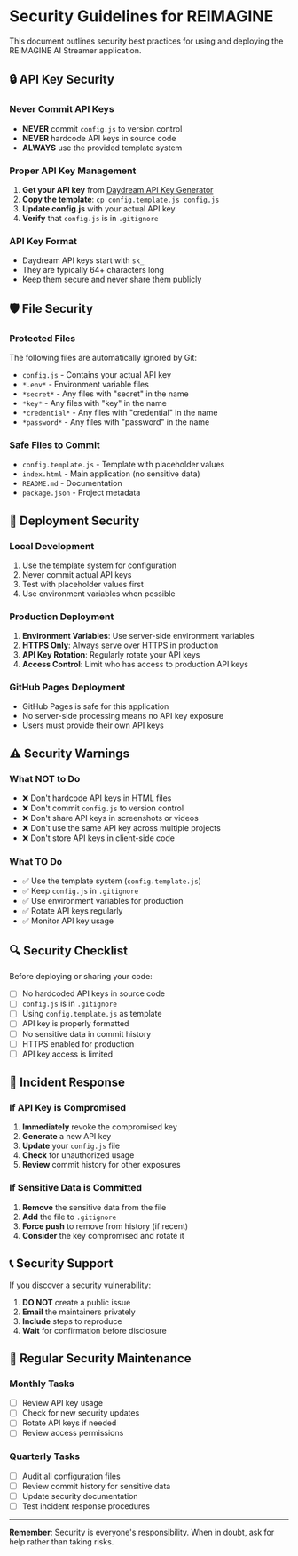 # Security Guidelines for REIMAGINE

This document outlines security best practices for using and deploying the REIMAGINE AI Streamer application.

## 🔒 API Key Security

### Never Commit API Keys
- **NEVER** commit `config.js` to version control
- **NEVER** hardcode API keys in source code
- **ALWAYS** use the provided template system

### Proper API Key Management
1. **Get your API key** from [Daydream API Key Generator](https://app.daydream.live/beta/api-key)
2. **Copy the template**: `cp config.template.js config.js`
3. **Update config.js** with your actual API key
4. **Verify** that `config.js` is in `.gitignore`

### API Key Format
- Daydream API keys start with `sk_`
- They are typically 64+ characters long
- Keep them secure and never share them publicly

## 🛡️ File Security

### Protected Files
The following files are automatically ignored by Git:
- `config.js` - Contains your actual API key
- `*.env*` - Environment variable files
- `*secret*` - Any files with "secret" in the name
- `*key*` - Any files with "key" in the name
- `*credential*` - Any files with "credential" in the name
- `*password*` - Any files with "password" in the name

### Safe Files to Commit
- `config.template.js` - Template with placeholder values
- `index.html` - Main application (no sensitive data)
- `README.md` - Documentation
- `package.json` - Project metadata

## 🔐 Deployment Security

### Local Development
1. Use the template system for configuration
2. Never commit actual API keys
3. Test with placeholder values first
4. Use environment variables when possible

### Production Deployment
1. **Environment Variables**: Use server-side environment variables
2. **HTTPS Only**: Always serve over HTTPS in production
3. **API Key Rotation**: Regularly rotate your API keys
4. **Access Control**: Limit who has access to production API keys

### GitHub Pages Deployment
- GitHub Pages is safe for this application
- No server-side processing means no API key exposure
- Users must provide their own API keys

## ⚠️ Security Warnings

### What NOT to Do
- ❌ Don't hardcode API keys in HTML files
- ❌ Don't commit `config.js` to version control
- ❌ Don't share API keys in screenshots or videos
- ❌ Don't use the same API key across multiple projects
- ❌ Don't store API keys in client-side code

### What TO Do
- ✅ Use the template system (`config.template.js`)
- ✅ Keep `config.js` in `.gitignore`
- ✅ Use environment variables for production
- ✅ Rotate API keys regularly
- ✅ Monitor API key usage

## 🔍 Security Checklist

Before deploying or sharing your code:

- [ ] No hardcoded API keys in source code
- [ ] `config.js` is in `.gitignore`
- [ ] Using `config.template.js` as template
- [ ] API key is properly formatted
- [ ] No sensitive data in commit history
- [ ] HTTPS enabled for production
- [ ] API key access is limited

## 🚨 Incident Response

### If API Key is Compromised
1. **Immediately** revoke the compromised key
2. **Generate** a new API key
3. **Update** your `config.js` file
4. **Check** for unauthorized usage
5. **Review** commit history for other exposures

### If Sensitive Data is Committed
1. **Remove** the sensitive data from the file
2. **Add** the file to `.gitignore`
3. **Force push** to remove from history (if recent)
4. **Consider** the key compromised and rotate it

## 📞 Security Support

If you discover a security vulnerability:
1. **DO NOT** create a public issue
2. **Email** the maintainers privately
3. **Include** steps to reproduce
4. **Wait** for confirmation before disclosure

## 🔄 Regular Security Maintenance

### Monthly Tasks
- [ ] Review API key usage
- [ ] Check for new security updates
- [ ] Rotate API keys if needed
- [ ] Review access permissions

### Quarterly Tasks
- [ ] Audit all configuration files
- [ ] Review commit history for sensitive data
- [ ] Update security documentation
- [ ] Test incident response procedures

---

**Remember**: Security is everyone's responsibility. When in doubt, ask for help rather than taking risks.
